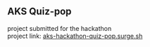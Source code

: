 ## AKS Quiz-pop
 project submitted for the hackathon  
 project link: [aks-hackathon-quiz-pop.surge.sh](http://aks-hackathon-quiz-pop.surge.sh)
